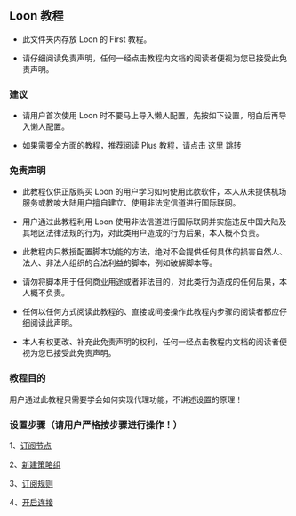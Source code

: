 ## Loon 教程

- 此文件夹内存放 Loon 的 First 教程。

- 请仔细阅读免责声明，任何一经点击教程内文档的阅读者便视为您已接受此免责声明。

### 建议

- 请用户首次使用 Loon 时不要马上导入懒人配置，先按如下设置，明白后再导入懒人配置。

- 如果需要全方面的教程，推荐阅读 Plus 教程，请点击 [这里](https://github.com/chiupam/tutorial/blob/master/Loon/Plus/README.md) 跳转

### 免责声明

- 此教程仅供正版购买 Loon 的用户学习如何使用此款软件，本人从未提供机场服务或教唆大陆用户擅自建立、使用非法定信道进行国际联网。

- 用户通过此教程利用 Loon 使用非法信道进行国际联网并实施违反中国大陆及其地区法律法规的行为，对此类用户造成的行为后果，本人概不负责。

- 此教程内只教授配置脚本功能的方法，绝对不会提供任何具体的损害自然人、法人、非法人组织的合法利益的脚本，例如破解脚本等。

- 请勿将脚本用于任何商业用途或者非法目的，对此类行为造成的任何后果，本人概不负责。

- 任何以任何方式阅读此教程的、直接或间接操作此教程内步骤的阅读者都应仔细阅读此声明。

- 本人有权更改、补充此免责声明的权利，任何一经点击教程内文档的阅读者便视为您已接受此免责声明。

### 教程目的

用户通过此教程只需要学会如何实现代理功能，不讲述设置的原理！


### 设置步骤（请用户严格按步骤进行操作！）

1、[订阅节点](https://github.com/TiyNa/LoonManual/blob/main/First/First.md)

2、[新建策略组](https://github.com/TiyNa/LoonManual/blob/main/First/Second.md)

3、[订阅规则](https://github.com/TiyNa/LoonManual/blob/main/First/Third.md)

4、[开启连接](https://github.com/TiyNa/LoonManual/blob/main/First/Fourth.md)
